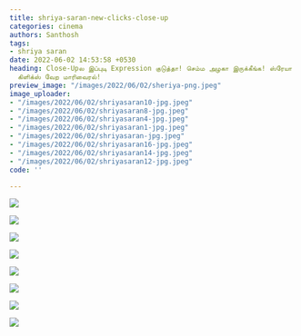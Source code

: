 ```yaml
---
title: shriya-saran-new-clicks-close-up
categories: cinema
authors: Santhosh
tags:
- shriya saran
date: 2022-06-02 14:53:58 +0530
heading: Close-Upல இப்புடி Expression குடுத்தா! செம்ம அழகா இருக்கீங்க! ஸ்ரேயா சரண்
  கிளிக்ஸ் வேற மாரிவைரல்!
preview_image: "/images/2022/06/02/sheriya-png.jpeg"
image_uploader:
- "/images/2022/06/02/shriyasaran10-jpg.jpeg"
- "/images/2022/06/02/shriyasaran8-jpg.jpeg"
- "/images/2022/06/02/shriyasaran4-jpg.jpeg"
- "/images/2022/06/02/shriyasaran1-jpg.jpeg"
- "/images/2022/06/02/shriyasaran-jpg.jpeg"
- "/images/2022/06/02/shriyasaran16-jpg.jpeg"
- "/images/2022/06/02/shriyasaran14-jpg.jpeg"
- "/images/2022/06/02/shriyasaran12-jpg.jpeg"
code: ''

---
```

![](/images/2022/06/02/shriyasaran8-jpg.jpeg)

![](/images/2022/06/02/shriyasaran16-jpg.jpeg)

![](/images/2022/06/02/shriyasaran-jpg.jpeg)

![](/images/2022/06/02/shriyasaran14-jpg.jpeg)

![](/images/2022/06/02/shriyasaran4-jpg.jpeg)

![](/images/2022/06/02/shriyasaran10-jpg.jpeg)

![](/images/2022/06/02/shriyasaran1-jpg.jpeg)

![](/images/2022/06/02/shriyasaran12-jpg.jpeg)
